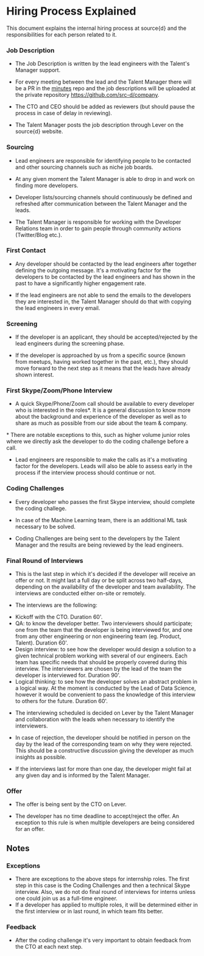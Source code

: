 # Hiring Process Explained

This document explains the internal hiring process at source{d} and the responsibilities for each person related to it.

### Job Description

- The Job Description is written by the lead engineers with the Talent's Manager support.

- For every meeting between the lead and the Talent Manager there will be a PR in the [minutes](https://github.com/src-d/minutes) repo and the job descriptions will be uploaded at the private repository https://github.com/src-d/company.

- The CTO and CEO should be added as reviewers (but should pause the process in case of delay in reviewing).

- The Talent Manager posts the job description through Lever on the source{d} website.

### Sourcing

- Lead engineers are responsible for identifying people to be contacted and other sourcing channels such as niche job boards.

- At any given moment the Talent Manager is able to drop in and work on finding more developers.

- Developer lists/sourcing channels should continuously be defined and refreshed after communication between the Talent Manager and the leads.

- The Talent Manager is responsible for working with the Developer Relations team in order to gain people through community actions (Twitter/Blog etc.).

### First Contact

- Any developer should be contacted by the lead engineers after together defining the outgoing message. It's a motivating factor for the developers to be contacted by the lead engineers and has shown in the past to have a significantly higher engagement rate.

- If the lead engineers are not able to send the emails to the developers they are interested in, the Talent Manager should do that with copying the lead engineers in every email.

### Screening

- If the developer is an applicant, they should be accepted/rejected by the lead engineers during the screening phase.

- If the developer is approached by us from a specific source (known from meetups, having worked together in the past,  etc.), they should move forward to the next step as it means that the leads have already shown interest.

### First Skype/Zoom/Phone Interview

- A quick Skype/Phone/Zoom call should be available to every developer who is interested in the roles*. It is a general discussion to know more about the background and experience of the developer as well as to share as much as possible from our side about the team & company.

\* There are notable exceptions to this, such as higher volume junior roles where we directly ask the developer to do the coding challenge before a call.

- Lead engineers are responsible to make the calls as it's a motivating factor for the developers. Leads will also be able to assess early in the process if the interview process should continue or not.

### Coding Challenges 

- Every developer who passes the first Skype interview, should complete the coding challege.

- In case of the Machine Learning team, there is an additional ML task necessary to be solved.

- Coding Challenges are being sent to the developers by the Talent Manager and the results are being reviewed by the lead engineers.

### Final Round of Interviews
 
- This is the last step in which it's decided if the developer will receive an offer or not. It might last a full day or be split across two half-days, depending on the availability of the developer and team availability. The interviews are conducted either on-site or remotely.

- The interviews are the following:

* Kickoff with the CTO. Duration 60'.
* QA: to know the developer better. Two interviewers should participate; one from the team that the developer is being interviewed for, and one from any other engineering or non engineering team (eg. Product, Talent). Duration 60'.
* Design interview: to see how the developer would design a solution to a given technical problem working with several of our engineers. Each team has specific needs that should be properly covered during this interview. The interviewers are chosen by the lead of the team the developer is interviewed for. Duration 90'.
* Logical thinking: to see how the developer solves an abstract problem in a logical way. At the moment is conducted by the Lead of Data Science, however it would be convenient to pass the knowledge of this interview to others for the future. Duration 60'.

- The interviewing scheduled is decided on Lever by the Talent Manager and collaboration with the leads when necessary to identify the interviewers.

- In case of rejection, the developer should be notified in person on the day by the lead of the corresponding team on why they were rejected. This should be a constructive discussion giving the developer as much insights as possible.

- If the interviews last for more than one day, the developer might fail at any given day and is informed by the Talent Manager.

### Offer

- The offer is being sent by the CTO on Lever. 

- The developer has no time deadline to accept/reject the offer. An exception to this rule is when multiple developers are being considered for an offer.

## Notes 

### Exceptions 

- There are exceptions to the above steps for internship roles. The first step in this case is the Coding Challenges and then a technical Skype interview. Also, we do not do final round of interviews for interns unless one could join us as a full-time engineer.
- If a developer has applied to multiple roles, it will be determined either in the first interview or in last round, in which team fits better.
 
### Feedback

 - After the coding challenge it's very important to obtain feedback from the CTO at each next step.
